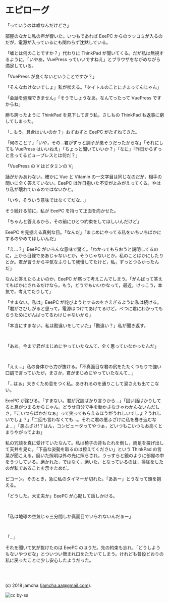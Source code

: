 

# エピローグ

「っていうのは嘘なんだけどさ」

部屋のなかに私の声が響いた。いつもであれば EeePC からのツッコミが入るのだが，電源が入っているにも関わらず沈黙している。

「嘘とは何のことですか？」代わりに ThinkPad が聞いてくる。だが私は無視するように，「いやあ，VuePress っていいですねえ」とブラウザをながめながら満足している。

「VuePress が良くないということですか？」

「そんなわけないでしょ」私が吠える。「タイトルのことにきまってんじゃん」

「会話を処理できません」「そうでしょうなあ。なんてったって VuePress ですからね」

勝ち誇ったように ThinkPad を見下して言う私。さしもの ThinkPad も返事に窮してしまった。

「…もう，具合はいいのか？」おずおずと EeePC がたずねてきた。

「何のこと？」「いや，その…君がずっと調子が悪そうだったからな」「それにしても VuePress はいいねえ」「ちょっと聞いていいか？」「なに」「昨日からずっと言ってるビュープレスとは何だ？」

「VuePress の V はビタミンの V」

話がかみあわない。確かに Vue と Vitamin の一文字目は同じなのだが，相手の問いに全く答えていない。EeePC は昨日抱いた不安がよみがえってくる。やはり私が壊れているのではないかと。

「いや，そういう意味ではなくてだな…」

そう続ける前に，私が EeePC を持って正面を向かせた。

「ちゃんと答えるから，その前にひとつ約束をしてほしいんだけど」

EeePC を見据える真剣な目。「なんだ」「まじめにやってる私をいちいちばかにするのやめてほしいんだ」

「え…？」EeePC がいろんな意味で驚く。「わかってもらおうと説明してるのに，上から目線でああじゃないとか，そうじゃないとか，私のことばかにしたりとか。君が言うから平気なふりして我慢してたけど，私，ずっとつらかったんだ」

なんと答えたらよいのか，EeePC が黙って考えこんでしまう。「がんばって答えてもばかにされるだけなら，もう，どうでもいいかなって，最近，けっこう，本気で，考えてたりして」

「すまない。私は」EeePC が詫びようとするのをさえぎるように私は続ける。「君がさびしがると思って，電源はつけてあげてるけど，べつに君にわかってもらうためにがんばってるわけじゃないから」

「本当にすまない。私は勘違いをしていた」「勘違い？」私が聞き返す。

<br>

「ああ。今まで君がまじめにやっていたなんて，全く思っていなかったんだ」

<br>

「えぇ…」私の身体から力が抜ける。「不真面目な君の尻をたたくつもりで強い口調で言っていたが，まさか，君がまじめにやっていたなんて…」

「…はぁ」大きくため息をつく私。あきれるのを通りこして涙さえも出てこない。

EeePC が詫びる。「すまない。君が冗談ばかり言うから…」「固い話ばかりしてると息がつまるからじゃん。どうせ自分で手を動かさなきゃわかんないんだしさ，『こいつらばかだなぁ』って笑ってもらえるほうがうれしいでしょ？うれしいでしょ？」「二回も言わなくても…。それに君の悪ふざけに私を巻き込むなよ…」「悪ふざけ!？はん，コンピュータってやつぁ，どいつもこいつもお高くとまりやがってよお」

私の冗談を真に受けていたなんて。私は椅子の背もたれを倒し，両足を投げ出して天井を見た。「下品な姿勢を取るのは控えてください」という ThinkPad の言葉が聞こえる。磨いた照明は外の光に照らされ，うっすらと鏡のように部屋の中をうつしている。磨かれた，ではなく，磨いた，となっているのは，掃除をしたのが私であることを示すためだ。

ピコーン。そのとき，急に私のタイマーが切れた。「ああー」とうなって頭を抱える。

「どうした。大丈夫か」EeePC が心配して話しかける。

<br>

「私は地球の空気じゃ三分間しか真面目でいられないんだぁー」

<br>

「…」

それを聞いて気が抜けたのは EeePC のほうだ。先の約束も忘れ，「どうしようもないやつだな」とついつい憎まれ口をたたいてしまう。けれども普段どおりの私に戻ったことに少し安心したようだった。

<br>
<br>

(c) 2018 jamcha (jamcha.aa@gmail.com).

![cc by-sa](https://i.creativecommons.org/l/by-sa/4.0/88x31.png)

